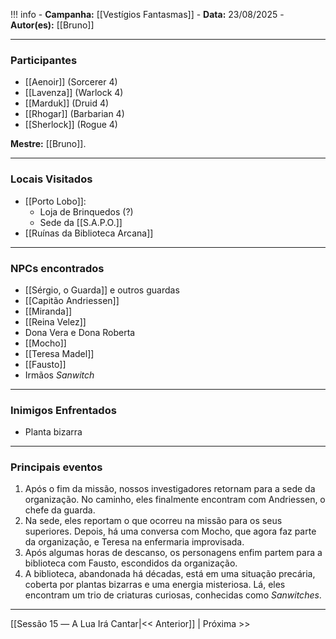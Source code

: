!!! info
	- **Campanha:** [[Vestígios Fantasmas]]
	- **Data:** 23/08/2025
	- **Autor(es):** [[Bruno]]

---

### Participantes

- [[Aenoir]] (Sorcerer 4)
- [[Lavenza]] (Warlock 4)
- [[Marduk]] (Druid 4)
- [[Rhogar]] (Barbarian 4)
- [[Sherlock]] (Rogue 4)

**Mestre:** [[Bruno]].

---  

### Locais Visitados

- [[Porto Lobo]]:
	- Loja de Brinquedos (?)
	- Sede da [[S.A.P.O.]]
- [[Ruínas da Biblioteca Arcana]]

---

### NPCs encontrados

- [[Sérgio, o Guarda]] e outros guardas
- [[Capitão Andriessen]]
- [[Miranda]]
- [[Reina Velez]]
- Dona Vera e Dona Roberta
- [[Mocho]]
- [[Teresa Madel]]
- [[Fausto]]
- Irmãos *Sanwitch*

---

### Inimigos Enfrentados

- Planta bizarra

---

### Principais eventos

1. Após o fim da missão, nossos investigadores retornam para a sede da organização. No caminho, eles finalmente encontram com Andriessen, o chefe da guarda.
2. Na sede, eles reportam o que ocorreu na missão para os seus superiores. Depois, há uma conversa com Mocho, que agora faz parte da organização, e Teresa na enfermaria improvisada.
3. Após algumas horas de descanso, os personagens enfim partem para a biblioteca com Fausto, escondidos da organização.
4. A biblioteca, abandonada há décadas, está em uma situação precária, coberta por plantas bizarras e uma energia misteriosa. Lá, eles encontram um trio de criaturas curiosas, conhecidas como *Sanwitches*.

---

[[Sessão 15 ― A Lua Irá Cantar|<< Anterior]] | Próxima >>
